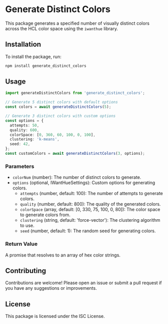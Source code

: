 # Generate Distinct Colors

This package generates a specified number of visually distinct colors across the HCL color space using the `iwanthue` library.

## Installation

To install the package, run:

```bash
npm install generate_distinct_colors
```

## Usage

```typescript
import generateDistinctColors from 'generate_distinct_colors';

// Generate 5 distinct colors with default options
const colors = await generateDistinctColors(5);

// Generate 3 distinct colors with custom options
const options = {
  attempts: 50,
  quality: 600,
  colorSpace: [0, 360, 60, 100, 0, 100],
  clustering: 'k-means',
  seed: 42,
};
const customColors = await generateDistinctColors(3, options);
```

### Parameters

- `colorNum` (number): The number of distinct colors to generate.
- `options` (optional, IWantHueSettings): Custom options for generating colors.
  - `attempts` (number, default: 100): The number of attempts to generate colors.
  - `quality` (number, default: 800): The quality of the generated colors.
  - `colorSpace` (array, default: [0, 330, 75, 100, 0, 80]): The color space to generate colors from.
  - `clustering` (string, default: 'force-vector'): The clustering algorithm to use.
  - `seed` (number, default: 1): The random seed for generating colors.

### Return Value

A promise that resolves to an array of hex color strings.

## Contributing

Contributions are welcome! Please open an issue or submit a pull request if you have any suggestions or improvements.

## License

This package is licensed under the ISC License.

